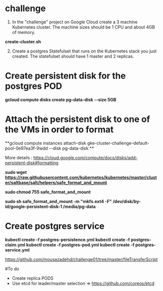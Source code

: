 # challenge

1) In the "challenge" project on Google Cloud create a 3 machine Kubernetes cluster. The machine sizes should be 1 CPU and about 4GB of memory.

**create-cluster.sh**

2) Create a postgres Statefulset that runs on the Kubernetes stack you just created. The statefulset should have 1 master and 2 replicas.

# Create persistent disk for the postgres POD

**gcloud compute disks create pg-data-disk --size 5GB**

# Attach the persistent disk to one of the VMs in order to format 

**gcloud compute instances attach-disk gke-cluster-challenge-default-pool-0e97ea3f-9wdd --disk pg-data-disk
**

More details :  https://cloud.google.com/compute/docs/disks/add-persistent-disk#formatting


**sudo wget https://raw.githubusercontent.com/kubernetes/kubernetes/master/cluster/saltbase/salt/helpers/safe_format_and_mount**

**sudo chmod 755 safe_format_and_mount**

**sudo sh safe_format_and_mount -m "mkfs.ext4 -F" /dev/disk/by-id/google-persistent-disk-1 /media/pg-data**


# Create postgres service 

**kubectl create -f postgres-persistence.yml
kubectl create -f postgres-claim.yml
kubectl create -f postgres-pod.yml
kubectl create -f postgres-service.yml**



https://github.com/mousazadehd/challenge01/tree/master/fileTransferScript

#To do
- Create replica PODS
- Use etcd for leader/master selection => https://github.com/coreos/etcd
